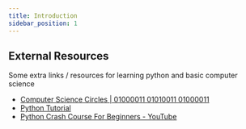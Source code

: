 ```yaml
---
title: Introduction
sidebar_position: 1
---
```


## External Resources

Some extra links / resources for learning python and basic computer science

* [Computer Science Circles | 01000011 01010011 01000011](https://cscircles.cemc.uwaterloo.ca/)
* [Python Tutorial](https://www.w3schools.com/python/)
* [Python Crash Course For Beginners - YouTube](https://www.youtube.com/watch?v=JJmcL1N2KQs)
